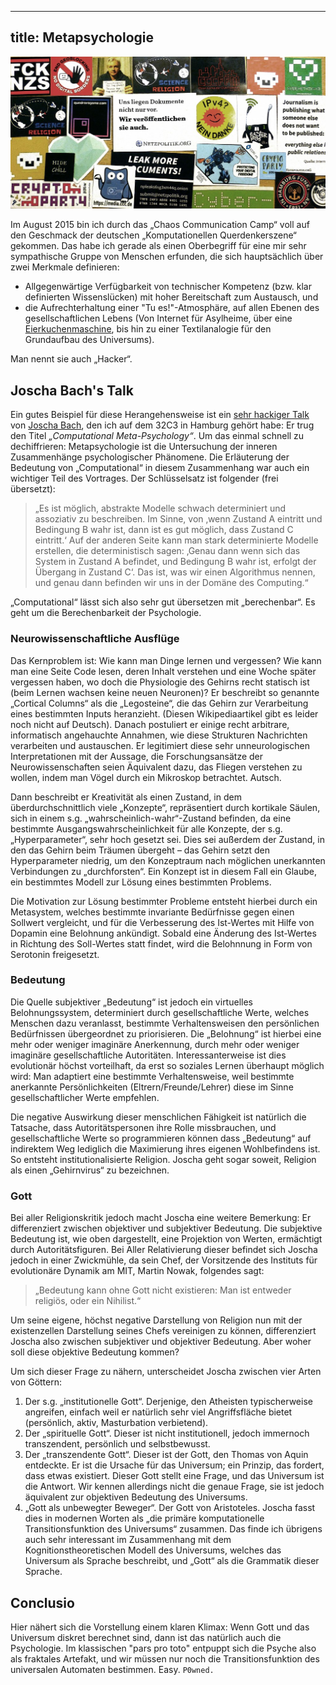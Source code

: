 ----
title: Metapsychologie
---

![CCC](sticker.jpg)

Im August 2015 bin ich durch das „Chaos Communication Camp“ voll auf den Geschmack der deutschen „Komputationellen Querdenkerszene“ gekommen. Das habe ich gerade als einen Oberbegriff für eine mir sehr sympathische Gruppe von Menschen erfunden, die sich hauptsächlich über zwei Merkmale definieren:

* Allgegenwärtige Verfügbarkeit von technischer Kompetenz (bzw. klar definierten Wissenslücken) mit hoher Bereitschaft zum Austausch, und
* die Aufrechterhaltung einer "Tu es!"-Atmosphäre, auf allen Ebenen des gesellschaftlichen Lebens (Von Internet für Asylheime, über eine [Eierkuchenmaschine](https://www.youtube.com/watch?v=KQ9PUyi1Kbg), bis hin zu einer Textilanalogie für den Grundaufbau des Universums).

Man nennt sie auch „Hacker“.

## Joscha Bach's Talk

Ein gutes Beispiel für diese Herangehensweise ist ein [sehr hackiger Talk](https://youtu.be/WRdJCFEqFTU) von [Joscha Bach](https://twitter.com/plinz), den ich auf dem 32C3 in Hamburg gehört habe: Er trug den Titel *„Computational Meta-Psychology“*. Um das einmal schnell zu dechiffrieren: Metapsychologie ist die Untersuchung der inneren Zusammenhänge psychologischer Phänomene. Die Erläuterung der Bedeutung von „Computational“ in diesem Zusammenhang war auch ein wichtiger Teil des Vortrages. Der Schlüsselsatz ist folgender (frei übersetzt):

> „Es ist möglich, abstrakte Modelle schwach determiniert und assoziativ zu beschreiben. Im Sinne, von ‚wenn Zustand A eintritt und Bedingung B wahr ist, dann ist es gut möglich, dass Zustand C eintritt.‘ Auf der anderen Seite kann man stark determinierte Modelle erstellen, die deterministisch sagen: ‚Genau dann wenn sich das System in Zustand A befindet, und Bedingung B wahr ist, erfolgt der Übergang in Zustand C‘. Das ist, was wir einen Algorithmus nennen, und genau dann befinden wir uns in der Domäne des Computing.“

„Computational“ lässt sich also sehr gut übersetzen mit „berechenbar“. Es geht um die Berechenbarkeit der Psychologie.

### Neurowissenschaftliche Ausflüge

Das Kernproblem ist: Wie kann man Dinge lernen und vergessen? Wie kann man eine Seite Code lesen, deren Inhalt verstehen und eine Woche später vergessen haben, wo doch die Physiologie des Gehirns recht statisch ist (beim Lernen wachsen keine neuen Neuronen)? Er beschreibt so genannte „Cortical Columns“ als die „Legosteine“, die das Gehirn zur Verarbeitung eines bestimmten Inputs heranzieht. (Diesen Wikipediaartikel gibt es leider noch nicht auf Deutsch). Danach postuliert er einige recht arbitrare, informatisch angehauchte Annahmen, wie diese Strukturen Nachrichten verarbeiten und austauschen. Er legitimiert diese sehr unneurologischen Interpretationen mit der Aussage, die Forschungsansätze der Neurowissenschaften seien Äquivalent dazu, das Fliegen verstehen zu wollen, indem man Vögel durch ein Mikroskop betrachtet. Autsch.

Dann beschreibt er Kreativität als einen Zustand, in dem überdurchschnittlich viele „Konzepte“, repräsentiert durch kortikale Säulen, sich in einem s.g. „wahrscheinlich-wahr“-Zustand befinden, da eine bestimmte Ausgangswahrscheinlichkeit für alle Konzepte, der s.g. „Hyperparameter“, sehr hoch gesetzt sei. Dies sei außerdem der Zustand, in den das Gehirn beim Träumen übergeht – das Gehirn setzt den Hyperparameter niedrig, um den Konzeptraum nach möglichen unerkannten Verbindungen zu „durchforsten“. Ein Konzept ist in diesem Fall ein Glaube, ein bestimmtes Modell zur Lösung eines bestimmten Problems.

Die Motivation zur Lösung bestimmter Probleme entsteht hierbei durch ein Metasystem, welches bestimmte invariante Bedürfnisse gegen einen Sollwert vergleicht, und für die Verbesserung des Ist-Wertes mit Hilfe von Dopamin eine Belohnung ankündigt. Sobald eine Änderung des Ist-Wertes in Richtung des Soll-Wertes statt findet, wird die Belohnnung in Form von Serotonin freigesetzt.

### Bedeutung

Die Quelle subjektiver „Bedeutung“ ist jedoch ein virtuelles Belohnungssystem, determiniert durch gesellschaftliche Werte, welches Menschen dazu veranlasst, bestimmte Verhaltensweisen den persönlichen Bedürfnissen übergeordnet zu priorisieren. Die „Belohnung“ ist hierbei eine mehr oder weniger imaginäre Anerkennung, durch mehr oder weniger imaginäre gesellschaftliche Autoritäten. Interessanterweise ist dies evolutionär höchst vorteilhaft, da erst so soziales Lernen überhaupt möglich wird: Man adaptiert eine bestimmte Verhaltensweise, weil bestimmte anerkannte Persönlichkeiten (Eltrern/Freunde/Lehrer) diese im Sinne gesellschaftlicher Werte empfehlen.

Die negative Auswirkung dieser menschlichen Fähigkeit ist natürlich die Tatsache, dass Autoritätspersonen ihre Rolle missbrauchen, und gesellschaftliche Werte so programmieren können dass „Bedeutung“ auf indirektem Weg lediglich die Maximierung ihres eigenen Wohlbefindens ist. So entsteht institutionalisierte Religion. Joscha geht sogar soweit, Religion als einen „Gehirnvirus“ zu bezeichnen.

### Gott

Bei aller Religionskritik jedoch macht Joscha eine weitere Bemerkung: Er differenziert zwischen objektiver und subjektiver Bedeutung. Die subjektive Bedeutung ist, wie oben dargestellt, eine Projektion von Werten, ermächtigt durch Autoritätsfiguren. Bei Aller Relativierung dieser befindet sich Joscha jedoch in einer Zwickmühle, da sein Chef, der Vorsitzende des Instituts für evolutionäre Dynamik am MIT, Martin Nowak, folgendes sagt:

> „Bedeutung kann ohne Gott nicht existieren: Man ist entweder religiös, oder ein Nihilist.“

Um seine eigene, höchst negative Darstellung von Religion nun mit der existenzellen Darstellung seines Chefs vereinigen zu können, differenziert Joscha also zwischen subjektiver und objektiver Bedeutung. Aber woher soll diese objektive Bedeutung kommen?

Um sich dieser Frage zu nähern, unterscheidet Joscha zwischen vier Arten von Göttern:

1. Der s.g. „institutionelle Gott“. Derjenige, den Atheisten typischerweise angreifen, einfach weil er natürlich sehr viel Angriffsfläche bietet (persönlich, aktiv, Masturbation verbietend).
2. Der „spirituelle Gott“. Dieser ist nicht institutionell, jedoch immernoch transzendent, persönlich und selbstbewusst.
3. Der „transzendente Gott“. Dieser ist der Gott, den Thomas von Aquin entdeckte. Er ist die Ursache für das Universum; ein Prinzip, das fordert, dass etwas existiert. Dieser Gott stellt eine Frage, und das Universum ist die Antwort. Wir kennen allerdings nicht die genaue Frage, sie ist jedoch äquivalent zur objektiven Bedeutung des Universums.
4. „Gott als unbewegter Beweger“. Der Gott von Aristoteles. Joscha fasst dies in modernen Worten als „die primäre komputationelle Transitionsfunktion des Universums“ zusammen. Das finde ich übrigens auch sehr interessant im Zusammenhang mit dem Kognitionstheoretischen Modell des Universums, welches das Universum als Sprache beschreibt, und „Gott“ als die Grammatik dieser Sprache.

## Conclusio

Hier nähert sich die Vorstellung einem klaren Klimax: Wenn Gott und das Universum diskret berechnet sind, dann ist das natürlich auch die Psychologie. Im klassischen "pars pro toto" entpuppt sich die Psyche also als fraktales Artefakt, und wir müssen nur noch die Transitionsfunktion des universalen Automaten bestimmen. Easy. `P0wned.`

